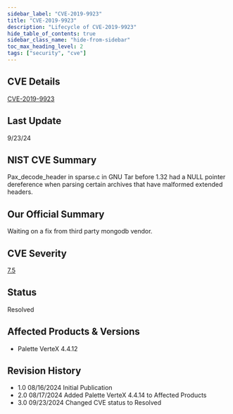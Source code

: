 ```yaml
---
sidebar_label: "CVE-2019-9923"
title: "CVE-2019-9923"
description: "Lifecycle of CVE-2019-9923"
hide_table_of_contents: true
sidebar_class_name: "hide-from-sidebar"
toc_max_heading_level: 2
tags: ["security", "cve"]
---
```


## CVE Details

[CVE-2019-9923](https://nvd.nist.gov/vuln/detail/CVE-2019-9923)

## Last Update

9/23/24

## NIST CVE Summary

Pax_decode_header in sparse.c in GNU Tar before 1.32 had a NULL pointer dereference when parsing certain archives that
have malformed extended headers.

## Our Official Summary

Waiting on a fix from third party mongodb vendor.

## CVE Severity

[7.5](https://nvd.nist.gov/vuln/detail/CVE-2019-9923)

## Status

Resolved

## Affected Products & Versions

- Palette VerteX 4.4.12

## Revision History

- 1.0 08/16/2024 Initial Publication
- 2.0 08/17/2024 Added Palette VerteX 4.4.14 to Affected Products
- 3.0 09/23/2024 Changed CVE status to Resolved
